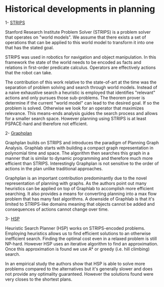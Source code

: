 # Historical developments in planning

1- [STRIPS](http://ai.stanford.edu/~nilsson/OnlinePubs-Nils/PublishedPapers/strips.pdf)

Stanford Research Institute Problem Solver (STRIPS) is a problem solver that operates on "world models". We assume that there exists a set of operations that can be applied to this world model to transform it into one that has the stated goal.

STRIPS was used in robotics for navigation and object manipulation. In this framework the state of the world needs to be encoded as facts and relations in first-order predicate calculus. Operators are effectively actions that the robot can take.

The contribution of this work relative to the state-of-art at the time was the separation of problem solving and search through world models. Instead of a naive exhaustive search a heuristic is employed that identifies "relevant" actions and only pursues those sub-problems. The theorem prover is determine if the current "world model" can lead to the desired goal. If so the problem is solved. Otherwise we look for an operator that maximizes relevance. This means-ends analysis guides the search process and allows for a smaller search space. However planning using STRIPS is at least PSPACE-hard and therefore not efficient.

2- [Graphplan](https://www.cs.cmu.edu/~avrim/Papers/graphplan.pdf)

Graphplan builds on STRIPS and introduces the paradigm of Planning Graph Analysis. Graphlab starts with building a compact graph representation in polynomial time and space. The algorithm then searches this graph in a manner that is similar to dynamic programming and therefore much more efficient than STRIPS. Interestingly Graphplan is not sensitive to the order of actions in the plan unlike traditional approaches.

Graphplan is an important contribution predominantly due to the novel representation of planning with graphs. As the authors point out many heuristics can be applied on top of Graphlab to accomplish more efficient searching. It also provides a means for converting planning into a max flow problem that has many fast algorithms. A downside of Graphlab is that it's limited to STRIPS-like domains meaning that objects cannot be added and consequences of actions cannot change over time.

3- [HSP](https://bonetblai.github.io/reports/aips98-competition.pdf)

Heuristic Search Planner (HSP) works on STRIPS-encoded problems. Employing heuristics allows us to find efficient solutions to an otherwise inefficient search. Finding the optimal cost even in a relaxed problem is still NP-hard. However HSP uses an iterative algorithm to find an approximation. Once this approximation is found we use A* or greedy (i.e. hill climbing) search.

In an empirical study the authors show that HSP is able to solve more problems compared to the alternatives but it's generally slower and does not provide any optimality guaranteed. However the solutions found were very closes to the shortest plans. 
